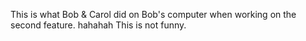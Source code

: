 This is what Bob & Carol did on Bob's computer when working on the second feature. hahahah This is not funny.
